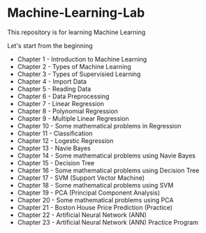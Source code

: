 # Machine-Learning-Lab
This repository is for learning Machine Learning

Let's start from the beginning

- Chapter 1 - Introduction to Machine Learning
- Chapter 2 - Types of Machine Learning
- Chapter 3 - Types of Supervisied Learning 
- Chapter 4 - Import Data 
- Chapter 5 - Reading Data 
- Chapter 6 - Data Preprocessing
- Chapter 7 - Linear Regression
- Chapter 8 - Polynomial Regression
- Chapter 9 - Multiple Linear Regression
- Chapter 10 - Some mathematical problems in Regression
- Chapter 11 - Classification
- Chapter 12 - Logestic Regression
- Chapter 13 - Navie Bayes
- Chapter 14 - Some mathematical problems using Navie Bayes
- Chapter 15 - Decision Tree
- Chapter 16 - Some mathematical problems using Decision Tree
- Chapter 17 - SVM (Support Vector Machine)
- Chapter 18 - Some mathematical problems using SVM
- Chapter 19 - PCA (Principal Component Analysis)
- Chapter 20 - Some mathematical problems using PCA
- Chapter 21 - Boston House Price Prediction (Practice)
- Chapter 22 - Artificial Neural Network (ANN)
- Chapter 23 - Artificial Neural Network (ANN) Practice Program
